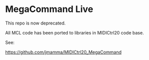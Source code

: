 # MegaCommand Live

This repo is now deprecated.

All MCL code has been ported to libraries in MIDICtrl20 code base.

See:

https://github.com/jmamma/MIDICtrl20_MegaCommand
